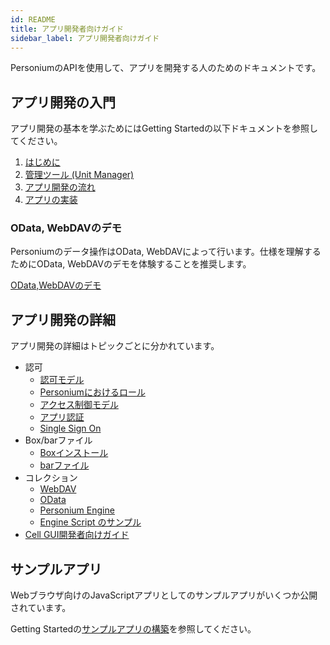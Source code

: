 ```yaml
---
id: README
title: アプリ開発者向けガイド
sidebar_label: アプリ開発者向けガイド
---
```


PersoniumのAPIを使用して、アプリを開発する人のためのドキュメントです。

## アプリ開発の入門

アプリ開発の基本を学ぶためにはGetting Startedの以下ドキュメントを参照してください。

1. [はじめに](../getting-stared/appdev-introduction.md)
2. [管理ツール (Unit Manager)](../getting-stared/appdev-management-tool.md)
3. [アプリ開発の流れ](../getting-stared/appdev-process.md)
4. [アプリの実装](../getting-stared/appdev-impl.md)

### OData, WebDAVのデモ

Personiumのデータ操作はOData, WebDAVによって行います。仕様を理解するためにOData, WebDAVのデモを体験することを推奨します。

[OData,WebDAVのデモ](https://baas-demo.demo-jp.personium.io/1/index.html)

## アプリ開発の詳細

アプリ開発の詳細はトピックごとに分かれています。

- 認可
  - [認可モデル](../app-developer/003_Auth.md)
  - [Personiumにおけるロール](./Roles.md)
  - [アクセス制御モデル](../apiref/006_Access_Control.md)
  - [アプリ認証](./app_authn.md)
  - [Single Sign On](./launch_from_homeapp.md)
- Box/barファイル
  - [Boxインストール](../apiref/007_Box_install.md)
  - [barファイル](../apiref/301_Bar_File.md)
- コレクション
  - [WebDAV](../app-developer/007_WebDAV_model.md)
  - [OData](./using_odata.md)
  - [Personium Engine](./Personium-Engine.md)
  - [Engine Script のサンプル](./671_Engine_Script_Samples.md)
- [Cell GUI開発者向けガイド](../cell-gui-developer/README.md)

## サンプルアプリ

Webブラウザ向けのJavaScriptアプリとしてのサンプルアプリがいくつか公開されています。

Getting Startedの[サンプルアプリの構築](../getting-started/setup-sample-apps.md)を参照してください。
